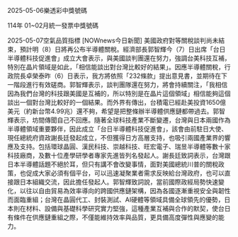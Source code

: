 
2025-05-06樂透彩中獎號碼

                                
114年 01~02月統一發票中獎號碼
                             
2025-05-07空氣品質指標
                              [NOWnews今日新聞] 美國政府對等關稅談判尚未結束，預計明（8）日將再公布半導體關稅。經濟部長郭智輝今（7）日出席「台日半導體科技促進會」成立大會表示，與美國談判團還在努力，強調台美科技互補，特別在晶片領域是如此，「相信能談出對台灣比較好的結果」。因應半導體關稅，行政院長卓榮泰昨（6）日表示，我方將依照「232條款」提出意見書，並期待在下一階段進行有效磋商。郭智輝表示，談判團隊還在努力，將會持續關注，「我相信因為我們台灣的科技跟美國是互補的，所以特別是在晶片這個領域」相信能夠這個談出一個對台灣比較好的一個結果。而外界有傳出，台積電已經赴美投資1650億美元（約新台幣4.99兆）還不夠，希望是把整條辦半導體供應鏈都帶過去。郭智輝表示，坊間傳聞自己不回應。隨著全球科技產業不斷變遷，台灣與日本兩國作為半導體領域重要夥伴，因此成立「台日半導體科技促進會」，該會由前駐日大使、現任總統府資政謝長廷發起成立，不但獲得日方高層支持，也吸引兩國產業界的響應及支持。包括環球晶圓、漢民科技、崇越科技、旺宏電子、瑞昱半導體等數十家科技廠商，及數十位產學研學者專家先進皆列名發起人。謝長廷致詞表示，台灣跟日本半導體話題不絕於耳，但只有講不會改變事情，面對美國總統川普的關稅政策，也促成大家必須有個平台，可以迅速凝聚業者需求反映給台灣政府，也可以直接跟日本組織交流，因此擔任發起人。郭智輝致詞說，當前國際政經局勢快速變化，以往以自由貿易為效率導向的跨國供應鏈架構，因為各國逐漸重視安全與韌性而面臨重組；台灣在晶圓代工、封裝測試、AI硬體等領域具備全球領先的優勢，日本則在材料、設備與基礎科學研究實力堅強，這種產業互補與合作的默契，使台日有條件在供應鏈重組之際，不僅能維持效率與品質，更具備高度彈性與應變的能力。